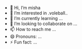 - 👋 Hi, I’m misha
- 👀 I’m interested in .voleball..
- 🌱 I’m currently learning ...
- 💞️ I’m looking to collaborate on ...
- 📫 How to reach me ...
- 😄 Pronouns: ...
- ⚡ Fun fact: ...

<!---
1313misha/1313misha is a ✨ special ✨ repository because its `README.md` (this file) appears on your GitHub profile.
You can click the Preview link to take a look at your changes.
--->
